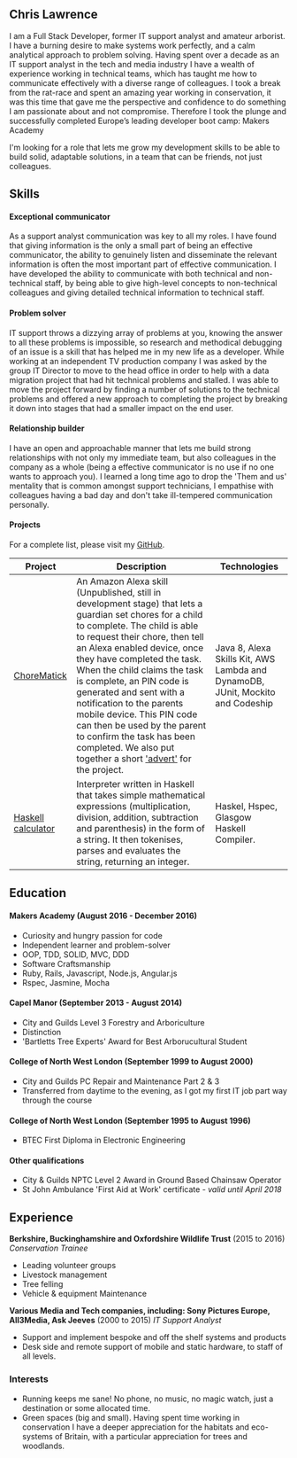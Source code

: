 ## Chris Lawrence

I am a Full Stack Developer, former IT support analyst and amateur arborist. I have a burning desire to make systems work perfectly, and a calm analytical approach to problem solving.
Having spent over a decade as an IT support analyst in the tech and media industry I have a wealth of experience working in technical teams, which has taught me how to communicate effectively with a diverse range of colleagues. I took a break from the rat-race and spent an amazing year working in conservation, it was this time that gave me the perspective and confidence to do something I am passionate about and not compromise. Therefore I took the plunge and successfully completed Europe’s leading developer boot camp: Makers Academy

I'm looking for a role that lets me grow my development skills to be able to build solid, adaptable solutions, in a team that can be friends, not just colleagues.  

## Skills

#### Exceptional communicator

As a support analyst communication was key to all my roles. I have found that giving information is the only a small part of being an effective communicator, the ability to genuinely listen and disseminate the relevant information is often the most important part of effective communication. I have developed the ability to communicate with both technical and non-technical staff, by being able to give high-level concepts to non-technical colleagues and giving detailed technical information to technical staff.

#### Problem solver

IT support throws a dizzying array of problems at you, knowing the answer to all these problems is impossible, so research and methodical debugging of an issue is a skill that has helped me in my new life as a developer.
While working at an independent TV production company I was asked by the group IT Director to move to the head office in order to help with a data migration project that had hit technical problems and stalled. I was able to move the project forward by finding a number of solutions to the technical problems and offered a new approach to completing the project by breaking it down into stages that had a smaller impact on the end user.

#### Relationship builder

I have an open and approachable manner that lets me build strong relationships with not only my immediate team, but also colleagues in the company as a whole (being a effective communicator is no use if no one wants to approach you). I learned a long time ago to drop the 'Them and us' mentality that is common amongst support technicians, I empathise with colleagues having a bad day and don't take ill-tempered communication personally.

#### Projects

For a complete list, please visit my [GitHub](https://github.com/MrChristoff).

| Project   | Description | Technologies |
|---        |---         |---           |
| [ChoreMatick](https://github.com/ChoreMatick/ChoreMatick/tree/master/chorematick) | An Amazon Alexa skill (Unpublished, still in development stage) that lets a guardian set chores for a child to complete.  The child is able to request their chore, then tell an Alexa enabled device, once they have completed the task. When the child claims the task is complete, an PIN code is generated and sent with a notification to the parents mobile device. This PIN code can then be used by the parent to confirm the task has been completed. We also put together a short ['advert'](https://www.youtube.com/watch?v=jK6xQBi9nB4) for the project. | Java 8, Alexa Skills Kit, AWS Lambda and DynamoDB, JUnit, Mockito and Codeship |
|[Haskell calculator](https://github.com/MrChristoff/interpreter)| Interpreter written in Haskell that takes simple mathematical expressions (multiplication, division, addition, subtraction and parenthesis) in the form of a string. It then tokenises, parses and evaluates the string, returning an integer.| Haskel, Hspec,  Glasgow Haskell Compiler.|


## Education

#### Makers Academy (August 2016 - December 2016)

- Curiosity and hungry passion for code
- Independent learner and problem-solver
- OOP, TDD, SOLID, MVC, DDD
- Software Craftsmanship
- Ruby, Rails, Javascript, Node.js, Angular.js
- Rspec, Jasmine, Mocha

#### Capel Manor (September 2013 - August 2014)

- City and Guilds Level 3 Forestry and Arboriculture
- Distinction
- 'Bartletts Tree Experts' Award for Best Arborucultural Student

#### College of North West London (September 1999 to August 2000)

- City and Guilds PC Repair and Maintenance Part 2 & 3
- Transferred from daytime to the evening, as I got my first IT job part way through the course

#### College of North West London (September 1995 to August 1996)
- BTEC First Diploma in Electronic Engineering

#### Other qualifications

- City & Guilds NPTC Level 2 Award in Ground Based Chainsaw Operator
- St John Ambulance 'First Aid at Work' certificate - *valid until April 2018*

## Experience

**Berkshire, Buckinghamshire and Oxfordshire Wildlife Trust** (2015 to 2016)
*Conservation Trainee*
- Leading volunteer groups
- Livestock management
- Tree felling
- Vehicle & equipment Maintenance

**Various Media and Tech companies, including: Sony Pictures Europe, All3Media, Ask Jeeves** (2000 to 2015)
*IT Support Analyst*
- Support and implement bespoke and off the shelf systems and products
- Desk side and remote support of mobile and static hardware, to staff of all levels.

### Interests
- Running keeps me sane! No phone, no music, no magic watch, just a destination or some allocated time.
- Green spaces (big and small). Having spent time working in conservation I have a deeper appreciation for the habitats and eco-systems of Britain, with a particular appreciation for trees and woodlands.
